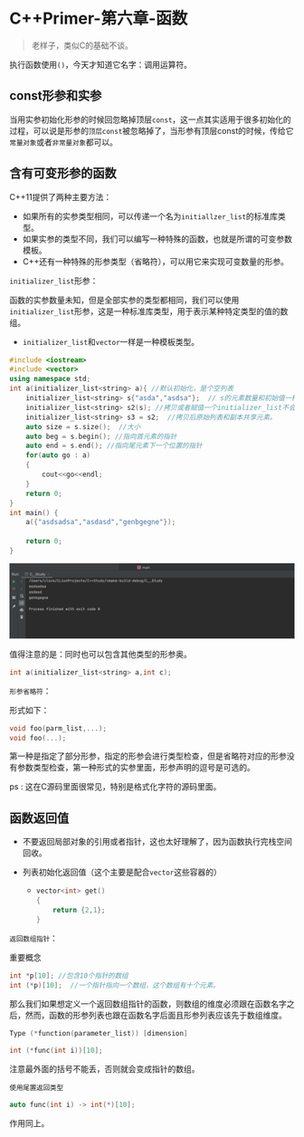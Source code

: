 # C++Primer-第六章-函数

> 老样子，类似C的基础不谈。

执行函数使用`()`，今天才知道它名字：调用运算符。

## const形参和实参

当用实参初始化形参的时候回忽略掉顶层`const`，这一点其实适用于很多初始化的过程，可以说是形参的`顶层const`被忽略掉了，当形参有顶层const的时候，传给它`常量对象`或者`非常量对象`都可以。

## 含有可变形参的函数

C++11提供了两种主要方法：

* 如果所有的实参类型相同，可以传递一个名为`initiallzer_list`的标准库类型。
* 如果实参的类型不同，我们可以编写一种特殊的函数，也就是所谓的可变参数模板。
* C++还有一种特殊的形参类型（省略符），可以用它来实现可变数量的形参。

`initializer_list`形参：

函数的实参数量未知，但是全部实参的类型都相同，我们可以使用`initializer_list`形参，这是一种标准库类型，用于表示某种特定类型的值的数组。

* `initializer_list`和`vector`一样是一种模板类型。

~~~C++
#include <iostream>
#include <vector>
using namespace std;
int a(initializer_list<string> a){ //默认初始化，是个空列表
    initializer_list<string> s{"asda","asdsa"};  // s的元素数量和初始值一样多，s的元素是对应初始值的副本，列表中的元素是const
    initializer_list<string> s2(s); //拷贝或者赋值一个initializer_list不会拷贝列表中的元素
    initializer_list<string> s3 = s2;  //拷贝后原始列表和副本共享元素。
    auto size = s.size();  //大小
    auto beg = s.begin(); //指向首元素的指针
    auto end = s.end(); //指向尾元素下一个位置的指针
    for(auto go : a)
    {
        cout<<go<<endl;
    }
    return 0;
}
int main() {
    a({"asdsadsa","asdasd","genbgegne"});

    return 0;
}
~~~

![image-20201110204838367](C++Primer-第六章-函数.assets/image-20201110204838367.png)

值得注意的是：同时也可以包含其他类型的形参奥。

~~~c++
int a(initializer_list<string> a,int c);
~~~

`形参省略符`：

形式如下：

~~~c++
void foo(parm_list,...);
void foo(...);
~~~

第一种是指定了部分形参，指定的形参会进行类型检查，但是省略符对应的形参没有参数类型检查，第一种形式的实参里面，形参声明的逗号是可选的。

ps : 这在C源码里面很常见，特别是格式化字符的源码里面。

## 函数返回值

* 不要返回局部对象的引用或者指针，这也太好理解了，因为函数执行完栈空间回收。

* 列表初始化返回值（这个主要是配合`vector`这些容器的）

  * ~~~c++
    vector<int> get()
    {
        return {2,1};
    }
    ~~~

`返回数组指针`：

重要概念

~~~c++
int *p[10]; //包含10个指针的数组
int (*p)[10];  //一个指针指向一个数组，这个数组有十个元素。
~~~

那么我们如果想定义一个返回数组指针的函数，则数组的维度必须跟在函数名字之后，然而，函数的形参列表也跟在函数名字后面且形参列表应该先于数组维度。

~~~c++
Type (*function(parameter_list)) [dimension]
~~~

~~~c++
int (*func(int i))[10];
~~~

注意最外面的括号不能丢，否则就会变成指针的数组。

`使用尾置返回类型`

~~~c++
auto func(int i) -> int(*)[10];
~~~

作用同上。








